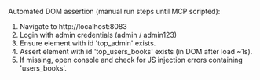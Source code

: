 Automated DOM assertion (manual run steps until MCP scripted):
1. Navigate to http://localhost:8083
2. Login with admin credentials (admin / admin123)
3. Ensure element with id 'top_admin' exists.
4. Assert element with id 'top_users_books' exists (in DOM after load ~1s).
5. If missing, open console and check for JS injection errors containing 'users_books'.
